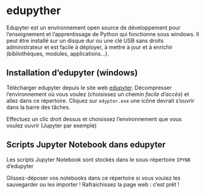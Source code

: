 # edupyther
Edupyter est un environnement open source de développement pour l’enseignement et l’apprentissage de Python qui fonctionne sous windows.
Il peut être installé sur un disque dur ou une clé USB sans droits administrateur et est facile à déployer, à mettre à jour et à enrichir (bibliothèques, modules, applications...).

## Installation d’edupyter (windows)
Télécharger edupyter depuis le site web [edupyter](https://www.edupyter.net). Décompresser l’environnement où vous voulez (choisissez un chemin *facile d’accès*) et allez dans ce répertoire. Cliquez sur ```edypter.exe``` une icône devrait s’ouvrir dans la barre des tâches.

Effectuez un clic droit dessus et choisissez l’environnement que vous voulez ouvrir (Jupyter par exemple)

## Scripts Jupyter Notebook dans edupyter
Les scripts Jupyter Notebook sont stockés dans le sous-répertoire ```IPYNB``` d’edupyter

Glissez-déposer  vos  notebooks  dans  ce  répertoire  si  vous  voulez  les  sauvegarder  ou  les  importer !
Rafraichissez la page web : c’est prêt !


